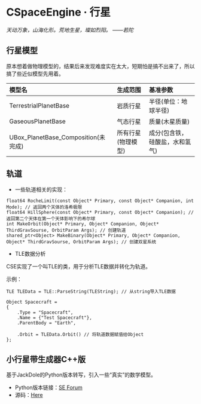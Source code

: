 ﻿# CSpaceEngine · 行星

_天动万象，山海化形。荒地生星，璨如烈阳。 ——若陀_

## 行星模型

原本想着做物理模型的，结果后来发现难度实在太大，短期怕是搞不出来了，所以搞了些近似模型先用着。

| 模型名 | 生成范围 | 基准参数 |
|:------|:-----|:----|
| TerrestrialPlanetBase | 岩质行星 | 半径(单位：地球半径) |
| GaseousPlanetBase | 气态行星 | 质量(木星质量) |
| UBox_PlanetBase_Composition(未完成) | 所有行星(物理模型) | 成分(包含铁，硅酸盐，水和氢气) |

## 轨道

 * 一些轨道相关的实现：
```
float64 RocheLimit(const Object* Primary, const Object* Companion, int Mode); // 返回两个天体的洛希极限
float64 HillSphere(const Object* Primary, const Object* Companion); // 返回第二个天体在第一个天体影响下的希尔球
int MakeOrbit(Object* Primary, Object* Companion, Object* ThirdGravSourse, OrbitParam Args); // 创建轨道
shared_ptr<Object> MakeBinary(Object* Primary, Object* Companion, Object* ThirdGravSourse, OrbitParam Args); // 创建双星系统
```

 * TLE数据分析

CSE实现了一个叫TLE的类，用于分析TLE数据并转化为轨道。

示例：
```
TLE TLEData = TLE::ParseString(TLEString); // 从string导入TLE数据

Object Spacecraft =
{
    .Type = "Spacecraft",
    .Name = {"Test Spacecraft"},
    .ParentBody = "Earth",

    .Orbit = TLEData.Orbit() // 将轨道数据赋值给Object
};
```

## 小行星带生成器C++版

基于JackDole的Python版本转写，引入一些“真实”的数学模型。

 * Python版本链接：[SE Forum](https://forum.spaceengine.org/viewtopic.php?f=3&t=114#p1126)
 * 源码：[Here](Applications/AsterBeltCreator/AsterBeltCreator.cpp)
